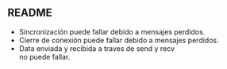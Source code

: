 README
------

- Sincronización puede fallar debido a mensajes perdidos.
- Cierre de conexión puede fallar debido a mensajes perdidos.
- Data enviada y recibida a traves de send y recv   
  no puede fallar.